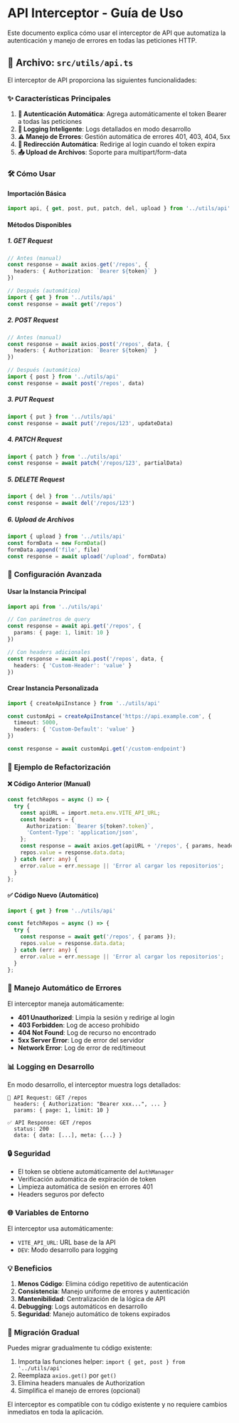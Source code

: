 # API Interceptor - Guía de Uso

Este documento explica cómo usar el interceptor de API que automatiza la autenticación y manejo de errores en todas las peticiones HTTP.

## 📁 Archivo: `src/utils/api.ts`

El interceptor de API proporciona las siguientes funcionalidades:

### ✨ **Características Principales**

1. **🔐 Autenticación Automática**: Agrega automáticamente el token Bearer a todas las peticiones
2. **🚀 Logging Inteligente**: Logs detallados en modo desarrollo
3. **⚠️ Manejo de Errores**: Gestión automática de errores 401, 403, 404, 5xx
4. **🔄 Redirección Automática**: Redirige al login cuando el token expira
5. **📤 Upload de Archivos**: Soporte para multipart/form-data

### 🛠️ **Cómo Usar**

#### **Importación Básica**
```typescript
import api, { get, post, put, patch, del, upload } from '../utils/api'
```

#### **Métodos Disponibles**

##### 1. **GET Request**
```typescript
// Antes (manual)
const response = await axios.get('/repos', {
  headers: { Authorization: `Bearer ${token}` }
})

// Después (automático)
import { get } from '../utils/api'
const response = await get('/repos')
```

##### 2. **POST Request**
```typescript
// Antes (manual)
const response = await axios.post('/repos', data, {
  headers: { Authorization: `Bearer ${token}` }
})

// Después (automático)
import { post } from '../utils/api'
const response = await post('/repos', data)
```

##### 3. **PUT Request**
```typescript
import { put } from '../utils/api'
const response = await put('/repos/123', updateData)
```

##### 4. **PATCH Request**
```typescript
import { patch } from '../utils/api'
const response = await patch('/repos/123', partialData)
```

##### 5. **DELETE Request**
```typescript
import { del } from '../utils/api'
const response = await del('/repos/123')
```

##### 6. **Upload de Archivos**
```typescript
import { upload } from '../utils/api'
const formData = new FormData()
formData.append('file', file)
const response = await upload('/upload', formData)
```

### 🔧 **Configuración Avanzada**

#### **Usar la Instancia Principal**
```typescript
import api from '../utils/api'

// Con parámetros de query
const response = await api.get('/repos', { 
  params: { page: 1, limit: 10 } 
})

// Con headers adicionales
const response = await api.post('/repos', data, {
  headers: { 'Custom-Header': 'value' }
})
```

#### **Crear Instancia Personalizada**
```typescript
import { createApiInstance } from '../utils/api'

const customApi = createApiInstance('https://api.example.com', {
  timeout: 5000,
  headers: { 'Custom-Default': 'value' }
})

const response = await customApi.get('/custom-endpoint')
```

### 🎯 **Ejemplo de Refactorización**

#### **❌ Código Anterior (Manual)**
```typescript
const fetchRepos = async () => {
  try {
    const apiURL = import.meta.env.VITE_API_URL;
    const headers = {
      Authorization: `Bearer ${token?.token}`,
      'Content-Type': 'application/json',
    };
    const response = await axios.get(apiURL + '/repos', { params, headers });
    repos.value = response.data.data;
  } catch (err: any) {
    error.value = err.message || 'Error al cargar los repositorios';
  }
};
```

#### **✅ Código Nuevo (Automático)**
```typescript
import { get } from '../utils/api'

const fetchRepos = async () => {
  try {
    const response = await get('/repos', { params });
    repos.value = response.data.data;
  } catch (err: any) {
    error.value = err.message || 'Error al cargar los repositorios';
  }
};
```

### 🚨 **Manejo Automático de Errores**

El interceptor maneja automáticamente:

- **401 Unauthorized**: Limpia la sesión y redirige al login
- **403 Forbidden**: Log de acceso prohibido
- **404 Not Found**: Log de recurso no encontrado
- **5xx Server Error**: Log de error del servidor
- **Network Error**: Log de error de red/timeout

### 📊 **Logging en Desarrollo**

En modo desarrollo, el interceptor muestra logs detallados:

```
🚀 API Request: GET /repos
  headers: { Authorization: "Bearer xxx...", ... }
  params: { page: 1, limit: 10 }

✅ API Response: GET /repos
  status: 200
  data: { data: [...], meta: {...} }
```

### 🔒 **Seguridad**

- El token se obtiene automáticamente del `AuthManager`
- Verificación automática de expiración de token
- Limpieza automática de sesión en errores 401
- Headers seguros por defecto

### 🌐 **Variables de Entorno**

El interceptor usa automáticamente:
- `VITE_API_URL`: URL base de la API
- `DEV`: Modo desarrollo para logging

### 💡 **Beneficios**

1. **Menos Código**: Elimina código repetitivo de autenticación
2. **Consistencia**: Manejo uniforme de errores y autenticación
3. **Mantenibilidad**: Centralización de la lógica de API
4. **Debugging**: Logs automáticos en desarrollo
5. **Seguridad**: Manejo automático de tokens expirados

### 🚀 **Migración Gradual**

Puedes migrar gradualmente tu código existente:

1. Importa las funciones helper: `import { get, post } from '../utils/api'`
2. Reemplaza `axios.get()` por `get()`
3. Elimina headers manuales de Authorization
4. Simplifica el manejo de errores (opcional)

El interceptor es compatible con tu código existente y no requiere cambios inmediatos en toda la aplicación.
